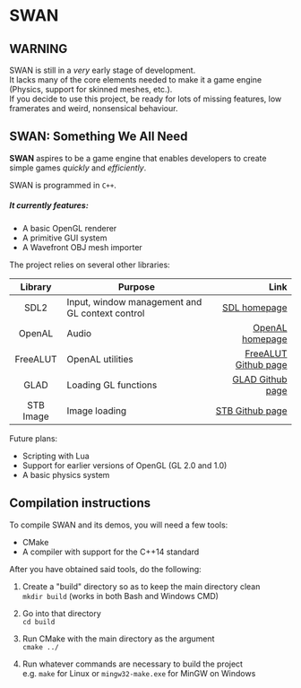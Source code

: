 # SWAN

## WARNING

SWAN is still in a *very* early stage of development.  
It lacks many of the core elements needed to make it a game engine (Physics, support for skinned meshes, etc.).  
If you decide to use this project, be ready for lots of missing features, low framerates and weird, nonsensical behaviour.

## SWAN: Something We All Need

**SWAN** aspires to be a game engine that enables developers to create simple games *quickly* and *efficiently*.

SWAN is programmed in `C++`.

##### It currently features:
- A basic OpenGL renderer
- A primitive GUI system
- A Wavefront OBJ mesh importer

The project relies on several other libraries:

| Library   | Purpose                                         | Link                                                           |
| :-------: | ----------------------------------------------- | -------------------------------------------------------------: |
| SDL2      | Input, window management and GL context control | [SDL homepage](https://www.libsdl.org/index.php)               |
| OpenAL    | Audio                                           | [OpenAL homepage](https://www.openal.org/)                     |
| FreeALUT  | OpenAL utilities                                | [FreeALUT Github page](https://github.com/vancegroup/freealut) |
| GLAD      | Loading GL functions                            | [GLAD Github page](https://github.com/Dav1dde/glad)            |
| STB Image | Image loading                                   | [STB Github page](https://github.com/nothings/stb)             |

Future plans:
- Scripting with Lua
- Support for earlier versions of OpenGL (GL 2.0 and 1.0)
- A basic physics system

## Compilation instructions
To compile SWAN and its demos, you will need a few tools:
- CMake
- A compiler with support for the C++14 standard

After you have obtained said tools, do the following:

1. Create a "build" directory so as to keep the main directory clean  
`mkdir build` (works in both Bash and Windows CMD)

2. Go into that directory  
`cd build`

3. Run CMake with the main directory as the argument  
`cmake ../`

4. Run whatever commands are necessary to build the project  
e.g. `make` for Linux or `mingw32-make.exe` for MinGW on Windows

